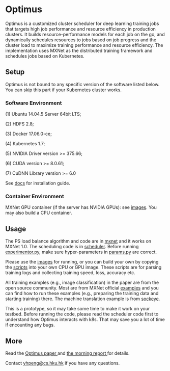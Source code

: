 # Optimus

Optimus is a customized cluster scheduler for deep learning training jobs that targets high job performance and resource efficiency in production clusters. It builds resource-performance models for each job on the go, and dynamically schedules resources to jobs based on job progress and the cluster load to maximize training performance and resource efficiency. The implementation uses MXNet as the distributed training framework and schedules jobs based on Kubernetes.

## Setup

Optimus is not bound to any specific version of the software listed below. You can skip this part if your Kubernetes cluster works.

### Software Environment
(1) Ubuntu 14.04.5 Server 64bit LTS;

(2) HDFS 2.8;

(3) Docker 17.06.0-ce;

(4) Kubernetes 1.7;

(5) NVIDIA Driver version >= 375.66;

(6) CUDA version >= 8.0.61;

(7) CuDNN Library version >= 6.0

See [docs](docs/) for installation guide.

### Container Environment
MXNet GPU container (if the server has NVIDIA GPUs): see [images](images/). You may also build a CPU container.

## Usage
The PS load balance algorithm and code are in [mxnet](mxnet/) and it works on MXNet 1.0. The scheduling code is in [scheduler](scheduler/). 
Before running [experimentor.py](scheduler/experimentor.py), make sure hyper-parameters in [params.py](scheduler/params.py) are correct.

Please use the [images](images/) for running, or you can build your own by copying the [scripts](https://github.com/pengyanghua/optimus/tree/master/images/gpu/scripts) into your own CPU or GPU image. These scripts are for parsing training logs and collecting training speed, loss, accuracy etc. 

All training examples (e.g., image classification) in the paper are from the open source community. Most are from MXNet official [examples](https://github.com/apache/incubator-mxnet/tree/master/example) and you can find how to run these examples (e.g., preparing the training data and starting training) there. The machine translation example is from [sockeye](https://github.com/awslabs/sockeye).

This is a prototype, so it may take some time to make it work on your testbed. Before running the code, please read the scheduler code first to understand how Optimus interacts with k8s. That may save you a lot of time if encounting any bugs.

## More
Read the <a href="https://dl.acm.org/citation.cfm?id=3190517"> Optimus paper </a>  and <a href="https://blog.acolyer.org/2018/06/12/optimus-an-efficient-dynamic-resource-scheduler-for-deep-learning-clusters/">the morning report </a> for details.

Contact yhpeng@cs.hku.hk if you have any questions.
